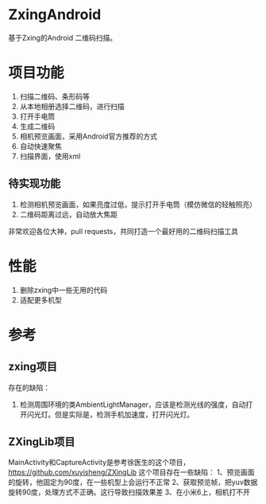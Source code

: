 # ZxingAndroid
基于Zxing的Android 二维码扫描。


# 项目功能

1. 扫描二维码、条形码等
2. 从本地相册选择二维码，进行扫描
3. 打开手电筒
4. 生成二维码
5. 相机预览画面，采用Android官方推荐的方式
6. 自动快速聚焦
7. 扫描界面，使用xml 

## 待实现功能
1. 检测相机预览画面，如果亮度过低，提示打开手电筒（模仿微信的轻触照亮）
2. 二维码距离过远，自动放大焦距


非常欢迎各位大神，pull requests，共同打造一个最好用的二维码扫描工具


# 性能

1. 删除zxing中一些无用的代码
2. 适配更多机型

# 参考

## zxing项目
存在的缺陷：
1. 检测周围环境的类AmbientLightManager，应该是检测光线的强度，自动打开闪光灯。但是实际是，检测手机加速度，打开闪光灯。


## ZXingLib项目
MainActivity和CaptureActivity是参考徐医生的这个项目，https://github.com/xuyisheng/ZXingLib
这个项目存在一些缺陷：
1、预览画面的旋转，他固定为90度，在一些机型上会运行不正常
2、获取预览帧，把yuv数据旋转90度，处理方式不正确。这行导致扫描效果差
3、在小米6上，相机打不开

